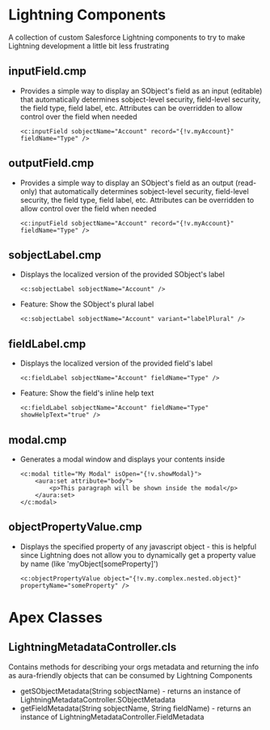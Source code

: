 # Lightning Components
A collection of custom Salesforce Lightning components to try to make Lightning development a little bit less frustrating

## inputField.cmp
* Provides a simple way to display an SObject's field as an input (editable) that automatically determines sobject-level security, field-level security, the field type, field label, etc. Attributes can be overridden to allow control over the field when needed

    `<c:inputField sobjectName="Account" record="{!v.myAccount}" fieldName="Type" />`

## outputField.cmp
* Provides a simple way to display an SObject's field as an output (read-only) that automatically determines sobject-level security, field-level security, the field type, field label, etc. Attributes can be overridden to allow control over the field when needed

    `<c:inputField sobjectName="Account" record="{!v.myAccount}" fieldName="Type" />`


## sobjectLabel.cmp
* Displays the localized version of the provided SObject's label

    `<c:sobjectLabel sobjectName="Account" />`

* Feature: Show the SObject's plural label

    `<c:sobjectLabel sobjectName="Account" variant="labelPlural" />`

## fieldLabel.cmp
* Displays the localized version of the provided field's label

    `<c:fieldLabel sobjectName="Account" fieldName="Type" />`

* Feature: Show the field's inline help text

    `<c:fieldLabel sobjectName="Account" fieldName="Type" showHelpText="true" />`

## modal.cmp
* Generates a modal window and displays your contents inside
    ```
    <c:modal title="My Modal" isOpen="{!v.showModal}">
        <aura:set attribute="body">
            <p>This paragraph will be shown inside the modal</p>
        </aura:set>
    </c:modal>
    ```

## objectPropertyValue.cmp
* Displays the specified property of any javascript object - this is helpful since Lightning does not allow you to dynamically get a property value by name (like 'myObject[someProperty]')

    `<c:objectPropertyValue object="{!v.my.complex.nested.object}" propertyName="someProperty" />`

# Apex Classes

## LightningMetadataController.cls
Contains methods for describing your orgs metadata and returning the info as aura-friendly objects that can be consumed by Lightning Components
* getSObjectMetadata(String sobjectName) - returns an instance of LightningMetadataController.SObjectMetadata
* getFieldMetadata(String sobjectName, String fieldName) - returns an instance of LightningMetadataController.FieldMetadata